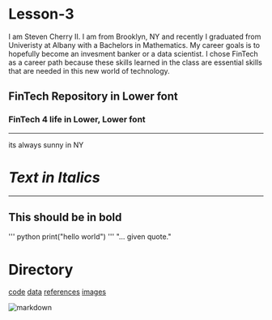 # Lesson-3
I am Steven Cherry II. I am from Brooklyn, NY and recently I graduated from Univeristy at Albany with a Bachelors in Mathematics.
My career goals is to hopefully become an invesment banker or a data scientist.
I chose FinTech as a career path because these skills learned in the class are essential skills that are needed in this new world of technology.
## FinTech Repository in Lower font
### FinTech 4 life in Lower, Lower font

---

its always sunny in NY

# *Text in Italics*
---
**This should be in bold**
---
''' python
print("hello world")
'''
"... given quote."


# Directory

[code](code)
[data](data)
[references](references)
[images](images)

![markdown](LebronJames.jpeg)

